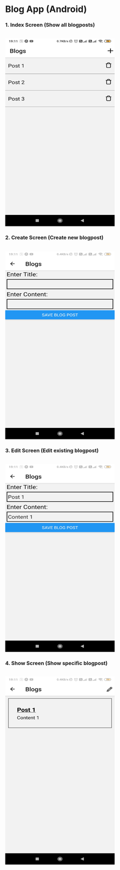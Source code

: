 # Blog App (Android)

<div>
  <h3>1. Index Screen (Show all blogposts)</h3><br/>
<img src="https://github.com/javamultiplex/react-native/blob/master/blog/Index_Screen.jpg" width="350" height="600">
    <h3>2. Create Screen (Create new blogpost)</h3><br/>
<img src="https://github.com/javamultiplex/react-native/blob/master/blog/Create_Screen.jpg" width="350" height="600">
    <h3>3. Edit Screen (Edit existing blogpost)</h3><br/>
<img src="https://github.com/javamultiplex/react-native/blob/master/blog/Edit_Screen.jpg" width="350" height="600">
    <h3>4. Show Screen (Show specific blogpost)</h3><br/>
<img src="https://github.com/javamultiplex/react-native/blob/master/blog/Show_Screen.jpg" width="350" height="600">
<div>
